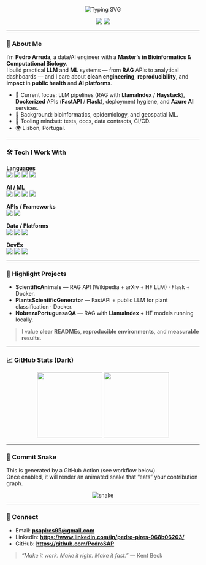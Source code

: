 <!--
  Dark-themed GitHub Profile README
  Replace <YOUR_GITHUB_USERNAME> where noted.
-->

<p align="center">
  <img src="https://readme-typing-svg.demolab.com?font=Fira+Code&pause=1000&color=00E6FF&center=true&vCenter=true&width=600&lines=Hi%2C+I'm+Pedro+Arruda;AI+Engineer+%7C+Bioinformatics+MSc;Data%2FAI+in+Public+Health+and+GenAI" alt="Typing SVG" />
</p>

<div align="center">
  <img src="https://img.shields.io/badge/Theme-Dark-111111?style=for-the-badge&logo=github&logoColor=white" />
  <img src="https://img.shields.io/badge/Open%20to%20Work-Yes-0A0A0A?style=for-the-badge&logo=google-forms&logoColor=00e6ff" />
</div>

---

### 👋 About Me
I’m **Pedro Arruda**, a data/AI engineer with a **Master’s in Bioinformatics & Computational Biology**.  
I build practical **LLM** and **ML** systems — from **RAG** APIs to analytical dashboards — and I care about **clean engineering**, **reproducibility**, and **impact** in **public health** and **AI platforms**.

- 🔭 Current focus: LLM pipelines (RAG with **LlamaIndex** / **Haystack**), **Dockerized** APIs (**FastAPI** / **Flask**), deployment hygiene, and **Azure AI** services.
- 🧪 Background: bioinformatics, epidemiology, and geospatial ML.
- 🧰 Tooling mindset: tests, docs, data contracts, CI/CD.
- 🌍 Lisbon, Portugal.

---

### 🛠️ Tech I Work With
<div align="left">

**Languages**  
<img src="https://img.shields.io/badge/Python-111111?style=flat&logo=python" /> 
<img src="https://img.shields.io/badge/R-111111?style=flat&logo=r" />
<img src="https://img.shields.io/badge/SQL-111111?style=flat&logo=postgresql" />
<img src="https://img.shields.io/badge/Bash-111111?style=flat&logo=gnubash" />

**AI / ML**  
<img src="https://img.shields.io/badge/TensorFlow-111111?style=flat&logo=tensorflow" />
<img src="https://img.shields.io/badge/HuggingFace-111111?style=flat&logo=huggingface" />
<img src="https://img.shields.io/badge/LlamaIndex-111111?style=flat" />
<img src="https://img.shields.io/badge/Haystack-111111?style=flat" />

**APIs / Frameworks**  
<img src="https://img.shields.io/badge/FastAPI-111111?style=flat&logo=fastapi" />
<img src="https://img.shields.io/badge/Flask-111111?style=flat&logo=flask" />

**Data / Platforms**  
<img src="https://img.shields.io/badge/PostgreSQL-111111?style=flat&logo=postgresql" />
<img src="https://img.shields.io/badge/Power%20BI-111111?style=flat&logo=powerbi" />
<img src="https://img.shields.io/badge/Azure%20AI-111111?style=flat&logo=microsoftazure" />

**DevEx**  
<img src="https://img.shields.io/badge/Docker-111111?style=flat&logo=docker" />
<img src="https://img.shields.io/badge/Git-111111?style=flat&logo=git" />
<img src="https://img.shields.io/badge/GitHub%20Actions-111111?style=flat&logo=githubactions" />

</div>

---

### 🚀 Highlight Projects
- **ScientificAnimals** — RAG API (Wikipedia + arXiv + HF LLM) · Flask + Docker.  
- **PlantsScientificGenerator** — FastAPI + public LLM for plant classification · Docker.  
- **NobrezaPortuguesaQA** — RAG with **LlamaIndex** + HF models running locally.

> I value **clear READMEs**, **reproducible environments**, and **measurable results**.

---

### 📈 GitHub Stats (Dark)
<div align="center">
  <img height="170" src="https://github-readme-stats.vercel.app/api?username=<PedroSAP>&show_icons=true&theme=merko&hide_border=true" />
  <img height="170" src="https://github-readme-streak-stats.herokuapp.com/?user=<PedroSAP>&theme=merko&hide_border=true" />
</div>

---

### 🐍 Commit Snake
This is generated by a GitHub Action (see workflow below).  
Once enabled, it will render an animated snake that “eats” your contribution graph.

<p align="center">
  <img alt="snake" src="https://raw.githubusercontent.com/<PedroSAP>/<PedroSAP>/output/github-contribution-grid-snake-dark.svg" />
</p>

---

### 🤝 Connect
- Email: **psapires95@gmail.com**  
- LinkedIn: **https://www.linkedin.com/in/pedro-pires-968b06203/**
- GitHub: **https://github.com/PedroSAP**

> *“Make it work. Make it right. Make it fast.”* — Kent Beck

